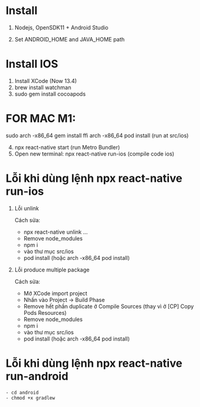 # Install
1. Nodejs, OpenSDK11 + Android Studio

2. Set ANDROID_HOME and JAVA_HOME path


# Install IOS
1. Install XCode (Now 13.4)
2. brew install watchman
3. sudo gem install cocoapods
# FOR MAC M1:
sudo arch -x86_64 gem install ffi
arch -x86_64 pod install (run at src/ios)

4. npx react-native start (run Metro Bundler)
5. Open new terminal: npx react-native run-ios (compile code ios)

# Lỗi khi dùng lệnh npx react-native run-ios

1. Lỗi unlink
    
    Cách sửa:
    
    - npx react-native unlink …
    - Remove node_modules
    - npm i
    - vào thư mục src/ios
    - pod install (hoặc arch -x86_64 pod install)
2. Lỗi produce multiple package
    
    Cách sửa:
    
    - Mở XCode import project
    - Nhấn vào Project → Build Phase
    - Remove hết phần duplicate ở Compile Sources (thay vì ở [CP] Copy Pods Resources)
    - Remove node_modules
    - npm i
    - vào thư mục src/ios
    - pod install (hoặc arch -x86_64 pod install)


# Lỗi khi dùng lệnh npx react-native run-android
    - cd android
    - chmod +x gradlew
